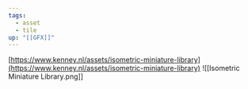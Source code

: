 ```yaml
---
tags:
  - asset
  - tile
up: "[[GFX]]"
---
```

[https://www.kenney.nl/assets/isometric-miniature-library](https://www.kenney.nl/assets/isometric-miniature-library)
![[Isometric Miniature Library.png]]